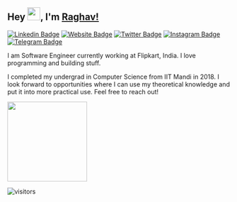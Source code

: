 ## Hey <img src="https://github.com/TheDudeThatCode/TheDudeThatCode/blob/master/Assets/Hi.gif" width="29px">, I'm [Raghav!](https://rghv96.github.io)

[![Linkedin Badge](https://img.shields.io/badge/-LinkedIn-0e76a8?style=flat-square&logo=Linkedin&logoColor=white)](https://linkedin.com/in/rghv96)
[![Website Badge](https://img.shields.io/badge/Website-3b5998?style=flat-square&logo=google-chrome&logoColor=white)](https://rghv96.github.io)
[![Twitter Badge](https://img.shields.io/badge/-Twitter-00acee?style=flat-square&logo=Twitter&logoColor=white)](https://twitter.com/rghv96)
[![Instagram Badge](https://img.shields.io/badge/-Instagram-e4405f?style=flat-square&logo=Instagram&logoColor=white)](https://instagram.com/_rghv/)
[![Telegram Badge](https://img.shields.io/badge/-Telegram-0088cc?style=flat-square&logo=Telegram&logoColor=white)](https://t.me/rghv96)
 
I am Software Engineer currently working at Flipkart, India. I love programming and building stuff.
 
I completed my undergrad in Computer Science from IIT Mandi in 2018. I look forward to opportunities where I can use my theoretical knowledge and put it into more practical use. Feel free to
reach out!

<!--
**rghv96/rghv96** is a ✨ _special_ ✨ repository because its `README.md` (this file) appears on your GitHub profile.

Here are some ideas to get you started:

- 🔭 I’m currently working on ...
- 🌱 I’m currently learning ...
- 👯 I’m looking to collaborate on ...
- 🤔 I’m looking for help with ...
- 💬 Ask me about ...
- 📫 How to reach me: ...
- 😄 Pronouns: ...
- ⚡ Fun fact: ...
-->

<img height="180em" src="https://github-readme-stats.vercel.app/api?username=rghv96&show_icons=true&hide_border=true&&count_private=true&include_all_commits=true" />

![visitors](https://visitor-badge.glitch.me/badge?page_id=rghv96.rghv96)
